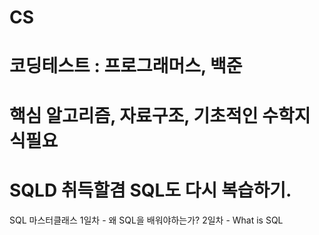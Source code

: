 # CS
# 코딩테스트 : 프로그래머스, 백준
# 핵심 알고리즘, 자료구조, 기초적인 수학지식필요
# SQLD 취득할겸 SQL도 다시 복습하기.

SQL 마스터클래스 
1일차 - 왜 SQL을 배워야하는가? 
2일차 - What is SQL
